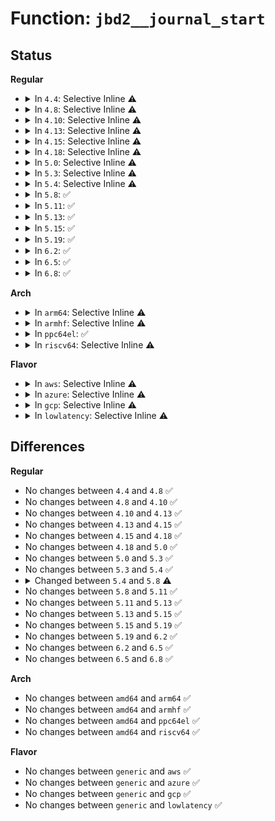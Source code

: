 # Function: <code>jbd2__journal_start</code>

## Status
<b>Regular</b>
<ul>
<li>
<details>
<summary>In <code>4.4</code>: Selective Inline ⚠️</summary>

```c
handle_t *jbd2__journal_start(journal_t *journal, int nblocks, int rsv_blocks, gfp_t gfp_mask, unsigned int type, unsigned int line_no);
```

**Collision:** Unique Global

**Inline:** Selective

**Transformation:** False

**Instances:**

```
In fs/jbd2/transaction.c (ffffffff812e7400)
Location: fs/jbd2/transaction.c:426
Inline: True
Direct callers:
  - fs/ext4/ext4_jbd2.c:__ext4_journal_start_sb
  - fs/jbd2/transaction.c:jbd2_journal_start
```
**Symbols:**

```
ffffffff812e7400-ffffffff812e75de: jbd2__journal_start (STB_GLOBAL)
```
</details>
</li>
<li>
<details>
<summary>In <code>4.8</code>: Selective Inline ⚠️</summary>

```c
handle_t *jbd2__journal_start(journal_t *journal, int nblocks, int rsv_blocks, gfp_t gfp_mask, unsigned int type, unsigned int line_no);
```

**Collision:** Unique Global

**Inline:** Selective

**Transformation:** False

**Instances:**

```
In fs/jbd2/transaction.c (ffffffff81314f60)
Location: fs/jbd2/transaction.c:423
Inline: True
Direct callers:
  - fs/ext4/ext4_jbd2.c:__ext4_journal_start_sb
  - fs/jbd2/transaction.c:jbd2_journal_start
```
**Symbols:**

```
ffffffff81314f60-ffffffff8131513e: jbd2__journal_start (STB_GLOBAL)
```
</details>
</li>
<li>
<details>
<summary>In <code>4.10</code>: Selective Inline ⚠️</summary>

```c
handle_t *jbd2__journal_start(journal_t *journal, int nblocks, int rsv_blocks, gfp_t gfp_mask, unsigned int type, unsigned int line_no);
```

**Collision:** Unique Global

**Inline:** Selective

**Transformation:** False

**Instances:**

```
In fs/jbd2/transaction.c (ffffffff8132af60)
Location: fs/jbd2/transaction.c:425
Inline: True
Direct callers:
  - fs/ext4/ext4_jbd2.c:__ext4_journal_start_sb
  - fs/jbd2/transaction.c:jbd2_journal_start
```
**Symbols:**

```
ffffffff8132af60-ffffffff8132b13e: jbd2__journal_start (STB_GLOBAL)
```
</details>
</li>
<li>
<details>
<summary>In <code>4.13</code>: Selective Inline ⚠️</summary>

```c
handle_t *jbd2__journal_start(journal_t *journal, int nblocks, int rsv_blocks, gfp_t gfp_mask, unsigned int type, unsigned int line_no);
```

**Collision:** Unique Global

**Inline:** Selective

**Transformation:** False

**Instances:**

```
In fs/jbd2/transaction.c (ffffffff81340190)
Location: fs/jbd2/transaction.c:412
Inline: True
Direct callers:
  - fs/ext4/ext4_jbd2.c:__ext4_journal_start_sb
  - fs/jbd2/transaction.c:jbd2_journal_start
```
**Symbols:**

```
ffffffff81340190-ffffffff81340368: jbd2__journal_start (STB_GLOBAL)
```
</details>
</li>
<li>
<details>
<summary>In <code>4.15</code>: Selective Inline ⚠️</summary>

```c
handle_t *jbd2__journal_start(journal_t *journal, int nblocks, int rsv_blocks, gfp_t gfp_mask, unsigned int type, unsigned int line_no);
```

**Collision:** Unique Global

**Inline:** Selective

**Transformation:** False

**Instances:**

```
In fs/jbd2/transaction.c (ffffffff813647a0)
Location: fs/jbd2/transaction.c:412
Inline: True
Direct callers:
  - fs/ext4/ext4_jbd2.c:__ext4_journal_start_sb
  - fs/jbd2/transaction.c:jbd2_journal_start
```
**Symbols:**

```
ffffffff813647a0-ffffffff8136497a: jbd2__journal_start (STB_GLOBAL)
```
</details>
</li>
<li>
<details>
<summary>In <code>4.18</code>: Selective Inline ⚠️</summary>

```c
handle_t *jbd2__journal_start(journal_t *journal, int nblocks, int rsv_blocks, gfp_t gfp_mask, unsigned int type, unsigned int line_no);
```

**Collision:** Unique Global

**Inline:** Selective

**Transformation:** False

**Instances:**

```
In fs/jbd2/transaction.c (ffffffff81392f10)
Location: fs/jbd2/transaction.c:407
Inline: True
Direct callers:
  - fs/ext4/ext4_jbd2.c:__ext4_journal_start_sb
  - fs/jbd2/transaction.c:jbd2_journal_start
```
**Symbols:**

```
ffffffff81392f10-ffffffff813930ec: jbd2__journal_start (STB_GLOBAL)
```
</details>
</li>
<li>
<details>
<summary>In <code>5.0</code>: Selective Inline ⚠️</summary>

```c
handle_t *jbd2__journal_start(journal_t *journal, int nblocks, int rsv_blocks, gfp_t gfp_mask, unsigned int type, unsigned int line_no);
```

**Collision:** Unique Global

**Inline:** Selective

**Transformation:** False

**Instances:**

```
In fs/jbd2/transaction.c (ffffffff813abc30)
Location: fs/jbd2/transaction.c:440
Inline: True
Direct callers:
  - fs/ext4/ext4_jbd2.c:__ext4_journal_start_sb
  - fs/jbd2/transaction.c:jbd2_journal_start
```
**Symbols:**

```
ffffffff813abc30-ffffffff813abe0c: jbd2__journal_start (STB_GLOBAL)
```
</details>
</li>
<li>
<details>
<summary>In <code>5.3</code>: Selective Inline ⚠️</summary>

```c
handle_t *jbd2__journal_start(journal_t *journal, int nblocks, int rsv_blocks, gfp_t gfp_mask, unsigned int type, unsigned int line_no);
```

**Collision:** Unique Global

**Inline:** Selective

**Transformation:** False

**Instances:**

```
In fs/jbd2/transaction.c (ffffffff813d5e00)
Location: fs/jbd2/transaction.c:440
Inline: True
Direct callers:
  - fs/ext4/ext4_jbd2.c:__ext4_journal_start_sb
  - fs/jbd2/transaction.c:jbd2_journal_start
```
**Symbols:**

```
ffffffff813d5e00-ffffffff813d5ff3: jbd2__journal_start (STB_GLOBAL)
```
</details>
</li>
<li>
<details>
<summary>In <code>5.4</code>: Selective Inline ⚠️</summary>

```c
handle_t *jbd2__journal_start(journal_t *journal, int nblocks, int rsv_blocks, gfp_t gfp_mask, unsigned int type, unsigned int line_no);
```

**Collision:** Unique Global

**Inline:** Selective

**Transformation:** False

**Instances:**

```
In fs/jbd2/transaction.c (ffffffff813efe30)
Location: fs/jbd2/transaction.c:440
Inline: True
Direct callers:
  - fs/ext4/ext4_jbd2.c:__ext4_journal_start_sb
  - fs/jbd2/transaction.c:jbd2_journal_start
```
**Symbols:**

```
ffffffff813efe30-ffffffff813f0023: jbd2__journal_start (STB_GLOBAL)
```
</details>
</li>
<li>
<details>
<summary>In <code>5.8</code>: ✅</summary>

```c
handle_t *jbd2__journal_start(journal_t *journal, int nblocks, int rsv_blocks, int revoke_records, gfp_t gfp_mask, unsigned int type, unsigned int line_no);
```

**Collision:** Unique Global

**Inline:** No

**Transformation:** False

**Instances:**

```
In fs/jbd2/transaction.c (ffffffff8143d3e0)
Location: fs/jbd2/transaction.c:466
Inline: False
Direct callers:
  - fs/ext4/ext4_jbd2.c:__ext4_journal_start_sb
  - fs/jbd2/transaction.c:jbd2_journal_start
```
**Symbols:**

```
ffffffff8143d3e0-ffffffff8143d5d9: jbd2__journal_start (STB_GLOBAL)
```
</details>
</li>
<li>
<details>
<summary>In <code>5.11</code>: ✅</summary>

```c
handle_t *jbd2__journal_start(journal_t *journal, int nblocks, int rsv_blocks, int revoke_records, gfp_t gfp_mask, unsigned int type, unsigned int line_no);
```

**Collision:** Unique Global

**Inline:** No

**Transformation:** False

**Instances:**

```
In fs/jbd2/transaction.c (ffffffff81459760)
Location: fs/jbd2/transaction.c:468
Inline: False
Direct callers:
  - fs/ext4/ext4_jbd2.c:__ext4_journal_start_sb
  - fs/jbd2/transaction.c:jbd2_journal_start
```
**Symbols:**

```
ffffffff81459760-ffffffff81459942: jbd2__journal_start (STB_GLOBAL)
```
</details>
</li>
<li>
<details>
<summary>In <code>5.13</code>: ✅</summary>

```c
handle_t *jbd2__journal_start(journal_t *journal, int nblocks, int rsv_blocks, int revoke_records, gfp_t gfp_mask, unsigned int type, unsigned int line_no);
```

**Collision:** Unique Global

**Inline:** No

**Transformation:** False

**Instances:**

```
In fs/jbd2/transaction.c (ffffffff8145f020)
Location: fs/jbd2/transaction.c:473
Inline: False
Direct callers:
  - fs/ext4/ext4_jbd2.c:__ext4_journal_start_sb
  - fs/jbd2/transaction.c:jbd2_journal_start
```
**Symbols:**

```
ffffffff8145f020-ffffffff8145f202: jbd2__journal_start (STB_GLOBAL)
```
</details>
</li>
<li>
<details>
<summary>In <code>5.15</code>: ✅</summary>

```c
handle_t *jbd2__journal_start(journal_t *journal, int nblocks, int rsv_blocks, int revoke_records, gfp_t gfp_mask, unsigned int type, unsigned int line_no);
```

**Collision:** Unique Global

**Inline:** No

**Transformation:** False

**Instances:**

```
In fs/jbd2/transaction.c (ffffffff814b44e0)
Location: fs/jbd2/transaction.c:490
Inline: False
Direct callers:
  - fs/ext4/ext4_jbd2.c:__ext4_journal_start_sb
  - fs/jbd2/transaction.c:jbd2_journal_start
```
**Symbols:**

```
ffffffff814b44e0-ffffffff814b46bf: jbd2__journal_start (STB_GLOBAL)
```
</details>
</li>
<li>
<details>
<summary>In <code>5.19</code>: ✅</summary>

```c
handle_t *jbd2__journal_start(journal_t *journal, int nblocks, int rsv_blocks, int revoke_records, gfp_t gfp_mask, unsigned int type, unsigned int line_no);
```

**Collision:** Unique Global

**Inline:** No

**Transformation:** False

**Instances:**

```
In fs/jbd2/transaction.c (ffffffff8153dda0)
Location: fs/jbd2/transaction.c:485
Inline: False
Direct callers:
  - fs/ext4/ext4_jbd2.c:__ext4_journal_start_sb
  - fs/jbd2/transaction.c:jbd2_journal_start
```
**Symbols:**

```
ffffffff8153dda0-ffffffff8153df90: jbd2__journal_start (STB_GLOBAL)
```
</details>
</li>
<li>
<details>
<summary>In <code>6.2</code>: ✅</summary>

```c
handle_t *jbd2__journal_start(journal_t *journal, int nblocks, int rsv_blocks, int revoke_records, gfp_t gfp_mask, unsigned int type, unsigned int line_no);
```

**Collision:** Unique Global

**Inline:** No

**Transformation:** False

**Instances:**

```
In fs/jbd2/transaction.c (ffffffff815dc650)
Location: fs/jbd2/transaction.c:485
Inline: False
Direct callers:
  - fs/ext4/ext4_jbd2.c:__ext4_journal_start_sb
  - fs/jbd2/transaction.c:jbd2_journal_start
```
**Symbols:**

```
ffffffff815dc650-ffffffff815dc840: jbd2__journal_start (STB_GLOBAL)
```
</details>
</li>
<li>
<details>
<summary>In <code>6.5</code>: ✅</summary>

```c
handle_t *jbd2__journal_start(journal_t *journal, int nblocks, int rsv_blocks, int revoke_records, gfp_t gfp_mask, unsigned int type, unsigned int line_no);
```

**Collision:** Unique Global

**Inline:** No

**Transformation:** False

**Instances:**

```
In fs/jbd2/transaction.c (ffffffff816140f0)
Location: fs/jbd2/transaction.c:485
Inline: False
Direct callers:
  - fs/ext4/ext4_jbd2.c:__ext4_journal_start_sb
  - fs/jbd2/transaction.c:jbd2_journal_start
```
**Symbols:**

```
ffffffff816140f0-ffffffff816142e0: jbd2__journal_start (STB_GLOBAL)
```
</details>
</li>
<li>
<details>
<summary>In <code>6.8</code>: ✅</summary>

```c
handle_t *jbd2__journal_start(journal_t *journal, int nblocks, int rsv_blocks, int revoke_records, gfp_t gfp_mask, unsigned int type, unsigned int line_no);
```

**Collision:** Unique Global

**Inline:** No

**Transformation:** False

**Instances:**

```
In fs/jbd2/transaction.c (ffffffff8164cee0)
Location: fs/jbd2/transaction.c:485
Inline: False
Direct callers:
  - fs/ext4/ext4_jbd2.c:__ext4_journal_start_sb
  - fs/jbd2/transaction.c:jbd2_journal_start
```
**Symbols:**

```
ffffffff8164cee0-ffffffff8164d0d0: jbd2__journal_start (STB_GLOBAL)
```
</details>
</li>
</ul>
<b>Arch</b>
<ul>
<li>
<details>
<summary>In <code>arm64</code>: Selective Inline ⚠️</summary>

```c
handle_t *jbd2__journal_start(journal_t *journal, int nblocks, int rsv_blocks, gfp_t gfp_mask, unsigned int type, unsigned int line_no);
```

**Collision:** Unique Global

**Inline:** Selective

**Transformation:** False

**Instances:**

```
In fs/jbd2/transaction.c (ffff8000104c9808)
Location: fs/jbd2/transaction.c:440
Inline: True
Direct callers:
  - fs/ext4/ext4_jbd2.c:__ext4_journal_start_sb
  - fs/jbd2/transaction.c:jbd2_journal_start
```
**Symbols:**

```
ffff8000104c9808-ffff8000104c9a14: jbd2__journal_start (STB_GLOBAL)
```
</details>
</li>
<li>
<details>
<summary>In <code>armhf</code>: Selective Inline ⚠️</summary>

```c
handle_t *jbd2__journal_start(journal_t *journal, int nblocks, int rsv_blocks, gfp_t gfp_mask, unsigned int type, unsigned int line_no);
```

**Collision:** Unique Global

**Inline:** Selective

**Transformation:** False

**Instances:**

```
In fs/jbd2/transaction.c (c068d384)
Location: fs/jbd2/transaction.c:440
Inline: True
Direct callers:
  - fs/ext4/ext4_jbd2.c:__ext4_journal_start_sb
  - fs/jbd2/transaction.c:jbd2_journal_start
```
**Symbols:**

```
c068d384-c068d594: jbd2__journal_start (STB_GLOBAL)
```
</details>
</li>
<li>
<details>
<summary>In <code>ppc64el</code>: ✅</summary>

```c
handle_t *jbd2__journal_start(journal_t *journal, int nblocks, int rsv_blocks, gfp_t gfp_mask, unsigned int type, unsigned int line_no);
```

**Collision:** Unique Global

**Inline:** No

**Transformation:** False

**Instances:**

```
In fs/jbd2/transaction.c (c000000000602660)
Location: fs/jbd2/transaction.c:440
Inline: False
Direct callers:
  - fs/ext4/ext4_jbd2.c:__ext4_journal_start_sb
  - fs/jbd2/transaction.c:jbd2_journal_start
```
**Symbols:**

```
c000000000602660-c000000000602948: jbd2__journal_start (STB_GLOBAL)
```
</details>
</li>
<li>
<details>
<summary>In <code>riscv64</code>: Selective Inline ⚠️</summary>

```c
handle_t *jbd2__journal_start(journal_t *journal, int nblocks, int rsv_blocks, gfp_t gfp_mask, unsigned int type, unsigned int line_no);
```

**Collision:** Unique Global

**Inline:** Selective

**Transformation:** False

**Instances:**

```
In fs/jbd2/transaction.c (ffffffe000342cac)
Location: fs/jbd2/transaction.c:440
Inline: True
Direct callers:
  - fs/ext4/ext4_jbd2.c:__ext4_journal_start_sb
  - fs/jbd2/transaction.c:jbd2_journal_start
```
**Symbols:**

```
ffffffe000342cac-ffffffe000342e5c: jbd2__journal_start (STB_GLOBAL)
```
</details>
</li>
</ul>
<b>Flavor</b>
<ul>
<li>
<details>
<summary>In <code>aws</code>: Selective Inline ⚠️</summary>

```c
handle_t *jbd2__journal_start(journal_t *journal, int nblocks, int rsv_blocks, gfp_t gfp_mask, unsigned int type, unsigned int line_no);
```

**Collision:** Unique Global

**Inline:** Selective

**Transformation:** False

**Instances:**

```
In fs/jbd2/transaction.c (ffffffff813e8410)
Location: fs/jbd2/transaction.c:440
Inline: True
Direct callers:
  - fs/ext4/ext4_jbd2.c:__ext4_journal_start_sb
  - fs/jbd2/transaction.c:jbd2_journal_start
```
**Symbols:**

```
ffffffff813e8410-ffffffff813e8603: jbd2__journal_start (STB_GLOBAL)
```
</details>
</li>
<li>
<details>
<summary>In <code>azure</code>: Selective Inline ⚠️</summary>

```c
handle_t *jbd2__journal_start(journal_t *journal, int nblocks, int rsv_blocks, gfp_t gfp_mask, unsigned int type, unsigned int line_no);
```

**Collision:** Unique Global

**Inline:** Selective

**Transformation:** False

**Instances:**

```
In fs/jbd2/transaction.c (ffffffff813d8e90)
Location: fs/jbd2/transaction.c:440
Inline: True
Direct callers:
  - fs/ext4/ext4_jbd2.c:__ext4_journal_start_sb
  - fs/jbd2/transaction.c:jbd2_journal_start
```
**Symbols:**

```
ffffffff813d8e90-ffffffff813d9083: jbd2__journal_start (STB_GLOBAL)
```
</details>
</li>
<li>
<details>
<summary>In <code>gcp</code>: Selective Inline ⚠️</summary>

```c
handle_t *jbd2__journal_start(journal_t *journal, int nblocks, int rsv_blocks, gfp_t gfp_mask, unsigned int type, unsigned int line_no);
```

**Collision:** Unique Global

**Inline:** Selective

**Transformation:** False

**Instances:**

```
In fs/jbd2/transaction.c (ffffffff813e5790)
Location: fs/jbd2/transaction.c:440
Inline: True
Direct callers:
  - fs/ext4/ext4_jbd2.c:__ext4_journal_start_sb
  - fs/jbd2/transaction.c:jbd2_journal_start
```
**Symbols:**

```
ffffffff813e5790-ffffffff813e5983: jbd2__journal_start (STB_GLOBAL)
```
</details>
</li>
<li>
<details>
<summary>In <code>lowlatency</code>: Selective Inline ⚠️</summary>

```c
handle_t *jbd2__journal_start(journal_t *journal, int nblocks, int rsv_blocks, gfp_t gfp_mask, unsigned int type, unsigned int line_no);
```

**Collision:** Unique Global

**Inline:** Selective

**Transformation:** False

**Instances:**

```
In fs/jbd2/transaction.c (ffffffff813faf50)
Location: fs/jbd2/transaction.c:440
Inline: True
Direct callers:
  - fs/ext4/ext4_jbd2.c:__ext4_journal_start_sb
  - fs/jbd2/transaction.c:jbd2_journal_start
```
**Symbols:**

```
ffffffff813faf50-ffffffff813fb15c: jbd2__journal_start (STB_GLOBAL)
```
</details>
</li>
</ul>

## Differences
<b>Regular</b>
<ul>
<li>
No changes between <code>4.4</code> and <code>4.8</code> ✅
</li>
<li>
No changes between <code>4.8</code> and <code>4.10</code> ✅
</li>
<li>
No changes between <code>4.10</code> and <code>4.13</code> ✅
</li>
<li>
No changes between <code>4.13</code> and <code>4.15</code> ✅
</li>
<li>
No changes between <code>4.15</code> and <code>4.18</code> ✅
</li>
<li>
No changes between <code>4.18</code> and <code>5.0</code> ✅
</li>
<li>
No changes between <code>5.0</code> and <code>5.3</code> ✅
</li>
<li>
No changes between <code>5.3</code> and <code>5.4</code> ✅
</li>
<li>
<details>
<summary>Changed between <code>5.4</code> and <code>5.8</code> ⚠️</summary>
<ul>
<li>
<b>Param added. </b>
<code>int revoke_records</code>
</li>
<li>
<b>Param reordered. </b>
<code>journal, nblocks, rsv_blocks, gfp_mask, type, line_no</code> ➡️ <code>journal, nblocks, rsv_blocks, revoke_records, gfp_mask, type, line_no</code>
</li>
</ul>
</details>
</li>
<li>
No changes between <code>5.8</code> and <code>5.11</code> ✅
</li>
<li>
No changes between <code>5.11</code> and <code>5.13</code> ✅
</li>
<li>
No changes between <code>5.13</code> and <code>5.15</code> ✅
</li>
<li>
No changes between <code>5.15</code> and <code>5.19</code> ✅
</li>
<li>
No changes between <code>5.19</code> and <code>6.2</code> ✅
</li>
<li>
No changes between <code>6.2</code> and <code>6.5</code> ✅
</li>
<li>
No changes between <code>6.5</code> and <code>6.8</code> ✅
</li>
</ul>
<b>Arch</b>
<ul>
<li>
No changes between <code>amd64</code> and <code>arm64</code> ✅
</li>
<li>
No changes between <code>amd64</code> and <code>armhf</code> ✅
</li>
<li>
No changes between <code>amd64</code> and <code>ppc64el</code> ✅
</li>
<li>
No changes between <code>amd64</code> and <code>riscv64</code> ✅
</li>
</ul>
<b>Flavor</b>
<ul>
<li>
No changes between <code>generic</code> and <code>aws</code> ✅
</li>
<li>
No changes between <code>generic</code> and <code>azure</code> ✅
</li>
<li>
No changes between <code>generic</code> and <code>gcp</code> ✅
</li>
<li>
No changes between <code>generic</code> and <code>lowlatency</code> ✅
</li>
</ul>
